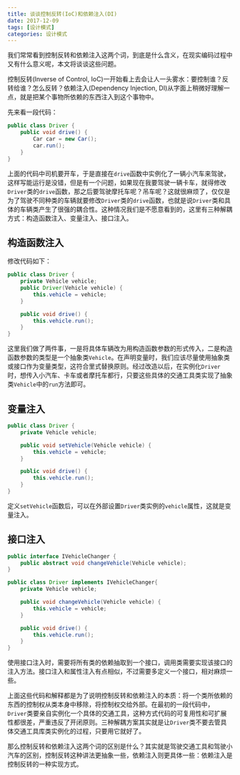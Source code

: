 ```yaml
---
title: 谈谈控制反转(IoC)和依赖注入(DI)
date: 2017-12-09
tags: [设计模式]
categories: 设计模式
---
```


我们常常看到控制反转和依赖注入这两个词，到底是什么含义，在现实编码过程中又有什么意义呢，本文将谈谈这些问题。

<!--more-->

控制反转(Inverse of Control, IoC)一开始看上去会让人一头雾水：要控制谁？反转给谁？怎么反转？依赖注入(Dependency Injection, DI)从字面上稍微好理解一点，就是把某个事物所依赖的东西注入到这个事物中。

先来看一段代码：

```Java
public class Driver {
    public void drive() {
        Car car = new Car();
        car.run();
    }
}
```

上面的代码中司机要开车，于是直接在`drive`函数中实例化了一辆小汽车来驾驶，这样写能运行是没错，但是有一个问题，如果现在我要驾驶一辆卡车，就得修改`Driver`类的`drive`函数，那之后要驾驶摩托车呢？吊车呢？这就很麻烦了，仅仅是为了驾驶不同种类的车辆就要修改`Driver`类的`drive`函数，也就是说`Driver`类和具体的车辆类产生了很强的耦合性。这种情况我们是不愿意看到的，这里有三种解耦方式：构造函数注入、变量注入、接口注入。

## 构造函数注入

修改代码如下：

```Java
public class Driver {
    private Vehicle vehicle;
    public Driver(Vehicle vehicle) {
        this.vehicle = vehicle;
    }

    public void drive() {
        this.vehicle.run();
    }
}
```

这里我们做了两件事，一是将具体车辆改为用构造函数参数的形式传入，二是构造函数参数的类型是一个抽象类`Vehicle`。在声明变量时，我们应该尽量使用抽象类或接口作为变量类型，这符合里式替换原则。经过改造以后，在实例化`Driver`时，想传入小汽车、卡车或者摩托车都行，只要这些具体的交通工具类实现了抽象类`Vehicle`中的`run`方法即可。

## 变量注入

```Java
public class Driver {
    private Vehicle vehicle;

    public void setVehicle(Vehicle vehicle) {
        this.vehicle = vehicle;
    }

    public void drive() {
        this.vehicle.run();
    }
}
```

定义`setVehicle`函数后，可以在外部设置`Driver`类实例的`vehicle`属性，这就是变量注入。

## 接口注入

```Java
public interface IVehicleChanger {
    public abstract void changeVehicle(Vehicle vehicle);
}

public class Driver implements IVehicleChanger{
    private Vehicle vehicle;

    public void changeVehicle(Vehicle vehicle) {
        this.vehicle = vehicle;
    }

    public void drive() {
        this.vehicle.run();
    }
}
```

使用接口注入时，需要将所有类的依赖抽取到一个接口，调用类需要实现该接口的注入方法。接口注入和属性注入有点相似，不过需要多定义一个接口，相对麻烦一些。

上面这些代码和解释都是为了说明控制反转和依赖注入的本质：将一个类所依赖的东西的控制权从类本身中移除，将控制权交给外部。在最初的一段代码中，`Driver`类要亲自实例化一个具体的交通工具，这种方式代码的可复用性和可扩展性都很差，严重违反了开闭原则。三种解耦方案其实就是让`Driver`类不要去管具体交通工具库类实例化的过程，只要用它就好了。

那么控制反转和依赖注入这两个词的区别是什么？其实就是驾驶交通工具和驾驶小汽车的区别，控制反转这种讲法更抽象一些，依赖注入则更具体一些：依赖注入是控制反转的一种实现方式。